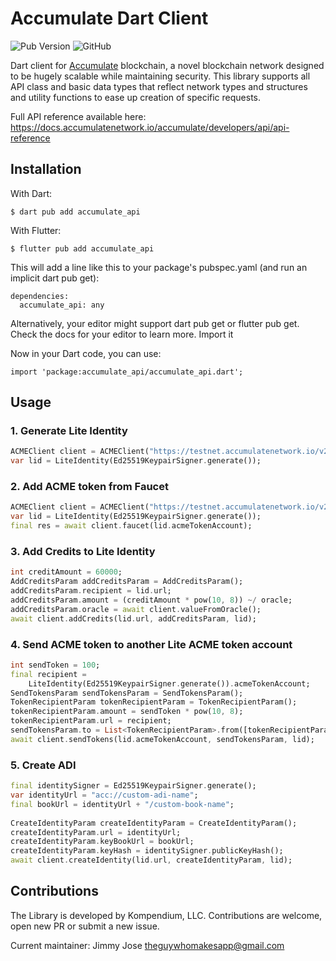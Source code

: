 
# Accumulate Dart Client


![Pub Version](https://img.shields.io/pub/v/accumulate_api)
![GitHub](https://img.shields.io/github/license/kompendium-ano/accumulate-dart-client)

Dart client for [Accumulate](https://github.com/AccumulateNetwork/accumulate) blockchain, a novel blockchain network designed to be hugely scalable while maintaining security.
This library supports all API class and basic data types that reflect network types and structures and utility functions to ease up creation of specific requests.

Full API reference available here: https://docs.accumulatenetwork.io/accumulate/developers/api/api-reference

## Installation

With Dart:
```
$ dart pub add accumulate_api
```

With Flutter:
```
$ flutter pub add accumulate_api
```

This will add a line like this to your package's pubspec.yaml (and run an implicit dart pub get):

```
dependencies:
  accumulate_api: any
```
Alternatively, your editor might support dart pub get or flutter pub get. Check the docs for your editor to learn more.
Import it

Now in your Dart code, you can use:
```
import 'package:accumulate_api/accumulate_api.dart';
```

## Usage



### 1. Generate Lite Identity

```dart
ACMEClient client = ACMEClient("https://testnet.accumulatenetwork.io/v2");
var lid = LiteIdentity(Ed25519KeypairSigner.generate());
```

### 2. Add ACME token from Faucet

```dart
ACMEClient client = ACMEClient("https://testnet.accumulatenetwork.io/v2");
var lid = LiteIdentity(Ed25519KeypairSigner.generate());
final res = await client.faucet(lid.acmeTokenAccount);
```


### 3. Add Credits to Lite Identity

```dart
int creditAmount = 60000;
AddCreditsParam addCreditsParam = AddCreditsParam();  
addCreditsParam.recipient = lid.url;  
addCreditsParam.amount = (creditAmount * pow(10, 8)) ~/ oracle;  
addCreditsParam.oracle = await client.valueFromOracle();  
await client.addCredits(lid.url, addCreditsParam, lid);
```


### 4. Send ACME token to another Lite ACME token account

```dart
int sendToken = 100;
final recipient =  
    LiteIdentity(Ed25519KeypairSigner.generate()).acmeTokenAccount;  
SendTokensParam sendTokensParam = SendTokensParam();  
TokenRecipientParam tokenRecipientParam = TokenRecipientParam();  
tokenRecipientParam.amount = sendToken * pow(10, 8);  
tokenRecipientParam.url = recipient;  
sendTokensParam.to = List<TokenRecipientParam>.from([tokenRecipientParam]);  
await client.sendTokens(lid.acmeTokenAccount, sendTokensParam, lid);

```

### 5. Create ADI
```dart
final identitySigner = Ed25519KeypairSigner.generate();  
var identityUrl = "acc://custom-adi-name";  
final bookUrl = identityUrl + "/custom-book-name";  
  
CreateIdentityParam createIdentityParam = CreateIdentityParam();  
createIdentityParam.url = identityUrl;  
createIdentityParam.keyBookUrl = bookUrl;  
createIdentityParam.keyHash = identitySigner.publicKeyHash();  
await client.createIdentity(lid.url, createIdentityParam, lid);
```



## Contributions
The Library is developed by Kompendium, LLC. Contributions are welcome, open new PR or submit a new issue.

Current maintainer:
Jimmy Jose <theguywhomakesapp@gmail.com>